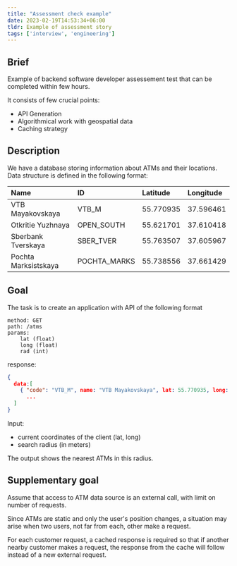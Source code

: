 ```yaml
---
title: "Assessment check example"
date: 2023-02-19T14:53:34+06:00
tldr: Example of assessment story
tags: ['interview', 'engineering']
---
```


## Brief

Example of backend software developer assessement test that can be completed within few hours.

It consists of few crucial points:
- API Generation
- Algorithmical work with geospatial data
- Caching strategy

<!--more-->

## Description

We have a database storing information about ATMs and their locations.
Data structure is defined in the following format:

| Name | ID | Latitude | Longitude |
|:--|:--|:--|:--|
| VTB Mayakovskaya | VTB_M | 55.770935 | 37.596461 |
| Otkritie Yuzhnaya | OPEN_SOUTH | 55.621701 | 37.610418 |
| Sberbank Tverskaya | SBER_TVER | 55.763507 | 37.605967 |
| Pochta Marksistskaya | POCHTA_MARKS | 55.738556 | 37.661429 |

## Goal
The task is to create an application with API of the following format

```
method: GET
path: /atms
params:
	lat (float)
	long (float)
	rad (int)
```


response:
```json
{
  data:[
    { "code": "VTB_M", name: "VTB Mayakovskaya", lat: 55.770935, long: 37.596461 },
      ...
  ]
}
```

Input:
- current coordinates of the client (lat, long)
- search radius (in meters)

The output shows the nearest ATMs in this radius.

## Supplementary goal

Assume that access to ATM data source is an external call, with limit on number of requests.

Since ATMs are static and only the user's position changes, a situation may arise when two users, not far from each, other make a request.

For each customer request, a cached response is required so that if another nearby customer makes a request, the response from the cache will follow instead of a new external request.
